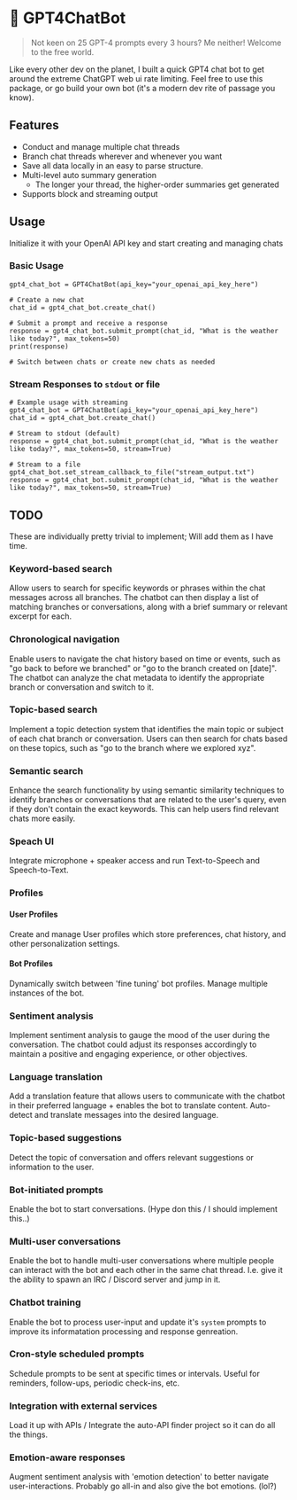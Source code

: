 # 👾 GPT4ChatBot

> Not keen on 25 GPT-4 prompts every 3 hours? Me neither! Welcome to the free world.

Like every other dev on the planet, I built a quick GPT4 chat bot to get around the extreme ChatGPT web ui rate limiting.
Feel free to use this package, or go build your own bot (it's a modern dev rite of passage you know).

## Features
- Conduct and manage multiple chat threads
- Branch chat threads wherever and whenever you want
- Save all data locally in an easy to parse structure.
- Multi-level auto summary generation
  - The longer your thread, the higher-order summaries get generated
- Supports block and streaming output


## Usage
Initialize it with your OpenAI API key and start creating and managing chats


### Basic Usage
```
gpt4_chat_bot = GPT4ChatBot(api_key="your_openai_api_key_here")

# Create a new chat
chat_id = gpt4_chat_bot.create_chat()

# Submit a prompt and receive a response
response = gpt4_chat_bot.submit_prompt(chat_id, "What is the weather like today?", max_tokens=50)
print(response)

# Switch between chats or create new chats as needed
```

### Stream Responses to `stdout` or file
```
# Example usage with streaming
gpt4_chat_bot = GPT4ChatBot(api_key="your_openai_api_key_here")
chat_id = gpt4_chat_bot.create_chat()

# Stream to stdout (default)
response = gpt4_chat_bot.submit_prompt(chat_id, "What is the weather like today?", max_tokens=50, stream=True)

# Stream to a file
gpt4_chat_bot.set_stream_callback_to_file("stream_output.txt")
response = gpt4_chat_bot.submit_prompt(chat_id, "What is the weather like today?", max_tokens=50, stream=True)
```

## TODO

These are individually pretty trivial to implement; Will add them as I have time.

### Keyword-based search

Allow users to search for specific keywords or phrases within the chat messages across all branches. The chatbot can then display a list of matching branches or conversations, along with a brief summary or relevant excerpt for each.

### Chronological navigation

Enable users to navigate the chat history based on time or events, such as "go back to before we branched" or "go to the branch created on [date]". The chatbot can analyze the chat metadata to identify the appropriate branch or conversation and switch to it.

### Topic-based search

Implement a topic detection system that identifies the main topic or subject of each chat branch or conversation. Users can then search for chats based on these topics, such as "go to the branch where we explored xyz".

### Semantic search

Enhance the search functionality by using semantic similarity techniques to identify branches or conversations that are related to the user's query, even if they don't contain the exact keywords. This can help users find relevant chats more easily.

### Speach UI
Integrate microphone + speaker access and run Text-to-Speech and Speech-to-Text.

### Profiles

#### User Profiles
Create and manage User profiles which store preferences, chat history, and other personalization settings.

#### Bot Profiles
Dynamically switch between 'fine tuning' bot profiles. Manage multiple instances of the bot.


### Sentiment analysis

Implement sentiment analysis to gauge the mood of the user during the conversation. The chatbot could adjust its responses accordingly to maintain a positive and engaging experience, or other objectives.

### Language translation

Add a translation feature that allows users to communicate with the chatbot in their preferred language + enables the bot to translate content. Auto-detect and translate messages into the desired language.

### Topic-based suggestions

Detect the topic of conversation and offers relevant suggestions or information to the user. 

### Bot-initiated prompts
Enable the bot to start conversations. (Hype don this / I should implement this..)

### Multi-user conversations

Enable the bot to handle multi-user conversations where multiple people can interact with the bot and each other in the same chat thread. I.e. give it the ability to spawn an IRC / Discord server and jump in it.

### Chatbot training

Enable the bot to process user-input and update it's `system` prompts to improve its informatation processing and response genreation.

### Cron-style scheduled prompts

Schedule prompts to be sent at specific times or intervals. Useful for reminders, follow-ups, periodic check-ins, etc.

### Integration with external services

Load it up with APIs / Integrate the auto-API finder project so it can do all the things.

### Emotion-aware responses

Augment sentiment analysis with 'emotion detection' to better navigate user-interactions. Probably go all-in and also give the bot emotions. (lol?)
